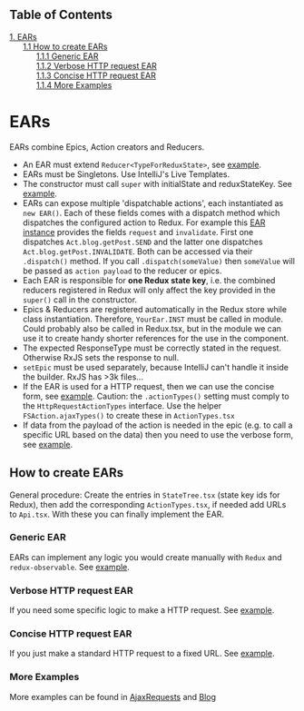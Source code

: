 ## Table of Contents
[1. EARs](#ears)<br>
&nbsp;&nbsp;&nbsp;&nbsp;&nbsp;&nbsp;[1.1 How to create EARs](#how-to-create-ears)<br>
&nbsp;&nbsp;&nbsp;&nbsp;&nbsp;&nbsp;&nbsp;&nbsp;&nbsp;&nbsp;&nbsp;&nbsp;[1.1.1 Generic EAR](#generic-ear)<br>
&nbsp;&nbsp;&nbsp;&nbsp;&nbsp;&nbsp;&nbsp;&nbsp;&nbsp;&nbsp;&nbsp;&nbsp;[1.1.2 Verbose HTTP request EAR](#verbose-http-request-ear)<br>
&nbsp;&nbsp;&nbsp;&nbsp;&nbsp;&nbsp;&nbsp;&nbsp;&nbsp;&nbsp;&nbsp;&nbsp;[1.1.3 Concise HTTP request EAR](#concise-http-request-ear)<br>
&nbsp;&nbsp;&nbsp;&nbsp;&nbsp;&nbsp;&nbsp;&nbsp;&nbsp;&nbsp;&nbsp;&nbsp;[1.1.4 More Examples](#more-examples)<br>
# EARs

EARs combine Epics, Action creators and Reducers.


* An EAR must extend `Reducer<TypeForReduxState>`, see [example](https://github.com/53rg3/retsplay/blob/master/es/src/modules/blog/editor/ears/UpdatePost.ear.tsx#L13). 
* EARs must be Singletons. Use IntelliJ's Live Templates.
* The constructor must call `super` with initialState and reduxStateKey. See [example](https://github.com/53rg3/retsplay/blob/master/es/src/modules/blog/editor/ears/UpdatePost.ear.tsx#L23). 
* EARs can expose multiple 'dispatchable actions', each instantiated as `new EAR()`. Each of these fields comes with a dispatch method which dispatches the configured action to Redux. For example this [EAR instance](https://github.com/53rg3/retsplay/blob/master/es/src/modules/blog/singlePost/ears/GetPost.ear.tsx) provides the fields `request` and `invalidate`. First one dispatches `Act.blog.getPost.SEND` and the latter one dispatches `Act.blog.getPost.INVALIDATE`. Both can be accessed via their `.dispatch()` method. If you call `.dispatch(someValue)` then `someValue` will be passed as `action payload` to the reducer or epics. 
* Each EAR is responsible for **one Redux state key**, i.e. the combined reducers registered in Redux will only affect the key provided in the `super()` call in the constructor.
* Epics & Reducers are registered automatically in the Redux store while class instantiation. Therefore, `YourEar.INST` must be called in module. Could probably also be called in Redux.tsx, but in the module we can use it to create handy shorter references for the use in the component.
* The expected ResponseType must be correctly stated in the request. Otherwise RxJS sets the response to null.
* `setEpic` must be used separately, because IntelliJ can't handle it inside the builder. RxJS has >3k files...
* If the EAR is used for a HTTP request, then we can use the concise form, see [example](https://github.com/53rg3/retsplay/blob/master/es/src/modules/blog/editor/ears/CreateNew.ear.tsx). Caution: the `.actionTypes()` setting must comply to the `HttpRequestActionTypes` interface. Use the helper `FSAction.ajaxTypes()` to create these in `ActionTypes.tsx`
* If data from the payload of the action is needed in the epic (e.g. to call a specific URL based on the data) then you need to use the verbose form, see [example](https://github.com/53rg3/retsplay/blob/master/es/src/modules/blog/editor/ears/UpdatePost.ear.tsx#L31x). 


## How to create EARs

General procedure: Create the entries in `StateTree.tsx` (state key ids for Redux), then add the corresponding `ActionTypes.tsx`, if needed add URLs to `Api.tsx`. With these you can finally implement the EAR.

### Generic EAR

EARs can implement any logic you would create manually with `Redux` and `redux-observable`. See [example](https://github.com/53rg3/retsplay/blob/master/es/src/modules/counter/ears/Counter.ear.tsx). 

### Verbose HTTP request EAR

If you need some specific logic to make a HTTP request. See [example](https://github.com/53rg3/retsplay/blob/master/es/src/modules/blog/editor/ears/UpdatePost.ear.tsx). 

### Concise HTTP request EAR

If you just make a standard HTTP request to a fixed URL. See [example](https://github.com/53rg3/retsplay/blob/master/es/src/modules/blog/editor/ears/CreateNew.ear.tsx). 

### More Examples

More examples can be found in [AjaxRequests](/es/src/modules/ajaxexample) and [Blog](/es/src/modules/blog)

